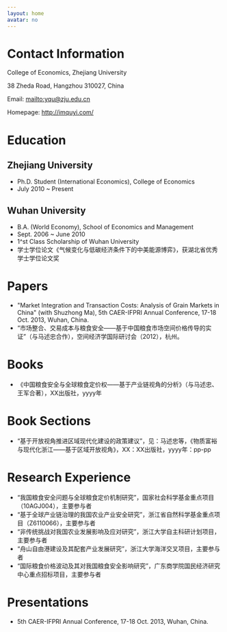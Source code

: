 ```yaml
---
layout: home
avatar: no
---
```


# Contact Information

College of Economics, Zhejiang University

38 Zheda Road, Hangzhou 310027, China

Email: <mailto:yqu@zju.edu.cn>

Homepage: <http://imquyi.com/>

# Education

## Zhejiang University

- Ph.D. Student (International Economics), College of Economics
- July 2010 ~ Present

## Wuhan University

- B.A. (World Economy), School of Economics and Management
- Sept. 2006 ~ June 2010
- 1^st Class Scholarship of Wuhan University
- 学士学位论文《气候变化与低碳经济条件下的中美能源博弈》，获湖北省优秀学士学位论文奖

# Papers

- "Market Integration and Transaction Costs: Analysis of Grain Markets in China" (with Shuzhong Ma), 5th CAER-IFPRI Annual Conference, 17-18 Oct. 2013, Wuhan, China.
- “市场整合、交易成本与粮食安全——基于中国粮食市场空间价格传导的实证”（与马述忠合作），空间经济学国际研讨会（2012），杭州。

# Books

- 《中国粮食安全与全球粮食定价权——基于产业链视角的分析》（与马述忠、王军合著），XX出版社，yyyy年

# Book Sections

- “基于开放视角推进区域现代化建设的政策建议”，见：马述忠等，《物质富裕与现代化浙江——基于区域开放视角》，XX：XX出版社，yyyy年：pp-pp

# Research Experience

- “我国粮食安全问题与全球粮食定价机制研究”，国家社会科学基金重点项目（10AGJ004），主要参与者
- “基于全球产业链治理的我国农业产业安全研究”，浙江省自然科学基金重点项目（Z6110066），主要参与者
- “非传统挑战对我国农业发展影响及应对研究”，浙江大学自主科研计划项目，主要参与者
- “舟山自由港建设及其配套产业发展研究”，浙江大学海洋交叉项目，主要参与者
- “国际粮食价格波动及其对我国粮食安全影响研究”，广东商学院国民经济研究中心重点招标项目，主要参与者

# Presentations

- 5th CAER-IFPRI Annual Conference, 17-18 Oct. 2013, Wuhan, China.